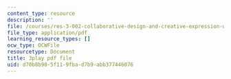 ```yaml
---
content_type: resource
description: ''
file: /courses/res-3-002-collaborative-design-and-creative-expression-with-arduino-microcontrollers-january-iap-2017/d70b8b905f119fbad7b9abb377446076_2039260.pdf
file_type: application/pdf
learning_resource_types: []
ocw_type: OCWFile
resourcetype: Document
title: 3play pdf file
uid: d70b8b90-5f11-9fba-d7b9-abb377446076
---
```

